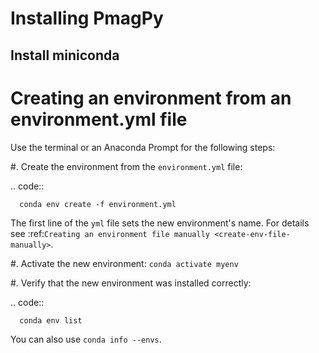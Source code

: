 # Installing PmagPy

## Install miniconda

Creating an environment from an environment.yml file
====================================================

Use the terminal or an Anaconda Prompt for the following steps:

#. Create the environment from the ``environment.yml`` file:

   .. code::

      conda env create -f environment.yml

   The first line of the ``yml`` file sets the new environment's
   name. For details see :ref:`Creating an environment file manually
   <create-env-file-manually>`.


#. Activate the new environment: ``conda activate myenv``

#. Verify that the new environment was installed correctly:

   .. code::

      conda env list

  You can also use ``conda info --envs``.
